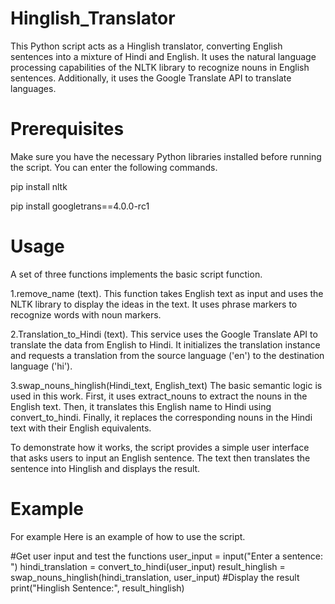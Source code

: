 # Hinglish_Translator
This Python script acts as a Hinglish translator, converting English sentences into a mixture of Hindi and English. It uses the natural language processing capabilities of the NLTK library to recognize nouns in English sentences. Additionally, it uses the Google Translate API to translate languages.

# Prerequisites
Make sure you have the necessary Python libraries installed before running the script. You can enter the following commands.

pip install nltk

pip install googletrans==4.0.0-rc1

# Usage
A set of three functions implements the basic script function.

1.remove_name (text).
This function takes English text as input and uses the NLTK library to display the ideas in the text. It uses phrase markers to recognize words with noun markers.

2.Translation_to_Hindi (text).
This service uses the Google Translate API to translate the data from English to Hindi. It initializes the translation instance and requests a translation from the source language ('en') to the destination language ('hi').

3.swap_nouns_hinglish(Hindi_text, English_text)
The basic semantic logic is used in this work. First, it uses extract_nouns to extract the nouns in the English text. Then, it translates this English name to Hindi using convert_to_hindi. Finally, it replaces the corresponding nouns in the Hindi text with their English equivalents.

To demonstrate how it works, the script provides a simple user interface that asks users to input an English sentence. The text then translates the sentence into Hinglish and displays the result.

# Example
For example
Here is an example of how to use the script.

#Get user input and test the functions
user_input = input("Enter a sentence: ")
hindi_translation = convert_to_hindi(user_input)
result_hinglish = swap_nouns_hinglish(hindi_translation, user_input)
#Display the result
print("Hinglish Sentence:", result_hinglish)
